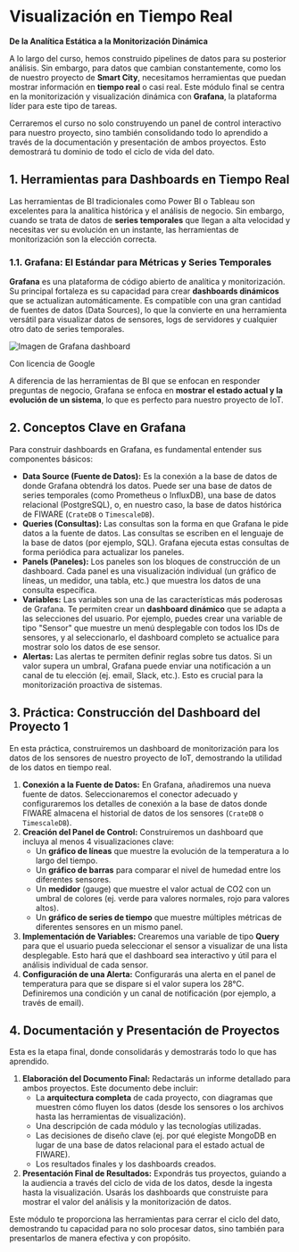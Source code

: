 # Visualización en Tiempo Real

**De la Analítica Estática a la Monitorización Dinámica**

A lo largo del curso, hemos construido pipelines de datos para su posterior análisis. Sin embargo, para datos que cambian constantemente, como los de nuestro proyecto de **Smart City**, necesitamos herramientas que puedan mostrar información en **tiempo real** o casi real. Este módulo final se centra en la monitorización y visualización dinámica con **Grafana**, la plataforma líder para este tipo de tareas.

Cerraremos el curso no solo construyendo un panel de control interactivo para nuestro proyecto, sino también consolidando todo lo aprendido a través de la documentación y presentación de ambos proyectos. Esto demostrará tu dominio de todo el ciclo de vida del dato.

## 1. Herramientas para Dashboards en Tiempo Real

Las herramientas de BI tradicionales como Power BI o Tableau son excelentes para la analítica histórica y el análisis de negocio. Sin embargo, cuando se trata de datos de **series temporales** que llegan a alta velocidad y necesitas ver su evolución en un instante, las herramientas de monitorización son la elección correcta.

### 1.1. Grafana: El Estándar para Métricas y Series Temporales

**Grafana** es una plataforma de código abierto de analítica y monitorización. Su principal fortaleza es su capacidad para crear **dashboards dinámicos** que se actualizan automáticamente. Es compatible con una gran cantidad de fuentes de datos (Data Sources), lo que la convierte en una herramienta versátil para visualizar datos de sensores, logs de servidores y cualquier otro dato de series temporales.

![Imagen de Grafana dashboard](https://encrypted-tbn2.gstatic.com/licensed-image?q=tbn:ANd9GcSDcSWmJbE67kLuqBIMx8Ho0bpAaMnSh-hdYY-bmZnVxC3ntwgM8fnPyVCXt6O_jDuU9Q75LqBTLyyVmEzBAfoHRRn5vNCo3i60TUV2m21A8CnULCI)

Con licencia de Google

A diferencia de las herramientas de BI que se enfocan en responder preguntas de negocio, Grafana se enfoca en **mostrar el estado actual y la evolución de un sistema**, lo que es perfecto para nuestro proyecto de IoT.


## 2. Conceptos Clave en Grafana

Para construir dashboards en Grafana, es fundamental entender sus componentes básicos:

- **Data Source (Fuente de Datos):** Es la conexión a la base de datos de donde Grafana obtendrá los datos. Puede ser una base de datos de series temporales (como Prometheus o InfluxDB), una base de datos relacional (PostgreSQL), o, en nuestro caso, la base de datos histórica de FIWARE (`CrateDB` o `TimescaleDB`).
- **Queries (Consultas):** Las consultas son la forma en que Grafana le pide datos a la fuente de datos. Las consultas se escriben en el lenguaje de la base de datos (por ejemplo, SQL). Grafana ejecuta estas consultas de forma periódica para actualizar los paneles.
- **Panels (Paneles):** Los paneles son los bloques de construcción de un dashboard. Cada panel es una visualización individual (un gráfico de líneas, un medidor, una tabla, etc.) que muestra los datos de una consulta específica.
- **Variables:** Las variables son una de las características más poderosas de Grafana. Te permiten crear un **dashboard dinámico** que se adapta a las selecciones del usuario. Por ejemplo, puedes crear una variable de tipo "Sensor" que muestre un menú desplegable con todos los IDs de sensores, y al seleccionarlo, el dashboard completo se actualice para mostrar solo los datos de ese sensor.
- **Alertas:** Las alertas te permiten definir reglas sobre tus datos. Si un valor supera un umbral, Grafana puede enviar una notificación a un canal de tu elección (ej. email, Slack, etc.). Esto es crucial para la monitorización proactiva de sistemas.


## 3. Práctica: Construcción del Dashboard del Proyecto 1

En esta práctica, construiremos un dashboard de monitorización para los datos de los sensores de nuestro proyecto de IoT, demostrando la utilidad de los datos en tiempo real.

1. **Conexión a la Fuente de Datos:** En Grafana, añadiremos una nueva fuente de datos. Seleccionaremos el conector adecuado y configuraremos los detalles de conexión a la base de datos donde FIWARE almacena el historial de datos de los sensores (`CrateDB` o `TimescaleDB`).
2. **Creación del Panel de Control:** Construiremos un dashboard que incluya al menos 4 visualizaciones clave:
    - Un **gráfico de líneas** que muestre la evolución de la temperatura a lo largo del tiempo.
    - Un **gráfico de barras** para comparar el nivel de humedad entre los diferentes sensores.
    - Un **medidor** (gauge) que muestre el valor actual de CO2 con un umbral de colores (ej. verde para valores normales, rojo para valores altos).
    - Un **gráfico de series de tiempo** que muestre múltiples métricas de diferentes sensores en un mismo panel.
3. **Implementación de Variables:** Crearemos una variable de tipo **Query** para que el usuario pueda seleccionar el sensor a visualizar de una lista desplegable. Esto hará que el dashboard sea interactivo y útil para el análisis individual de cada sensor.
4. **Configuración de una Alerta:** Configurarás una alerta en el panel de temperatura para que se dispare si el valor supera los 28°C. Definiremos una condición y un canal de notificación (por ejemplo, a través de email).


## 4. Documentación y Presentación de Proyectos

Esta es la etapa final, donde consolidarás y demostrarás todo lo que has aprendido.

1. **Elaboración del Documento Final:** Redactarás un informe detallado para ambos proyectos. Este documento debe incluir:
   - La **arquitectura completa** de cada proyecto, con diagramas que muestren cómo fluyen los datos (desde los sensores o los archivos hasta las herramientas de visualización).
   - Una descripción de cada módulo y las tecnologías utilizadas.
   - Las decisiones de diseño clave (ej. por qué elegiste MongoDB en lugar de una base de datos relacional para el estado actual de FIWARE).
   - Los resultados finales y los dashboards creados.
2. **Presentación Final de Resultados:** Expondrás tus proyectos, guiando a la audiencia a través del ciclo de vida de los datos, desde la ingesta hasta la visualización. Usarás los dashboards que construiste para mostrar el valor del análisis y la monitorización de datos.

Este módulo te proporciona las herramientas para cerrar el ciclo del dato, demostrando tu capacidad para no solo procesar datos, sino también para presentarlos de manera efectiva y con propósito.